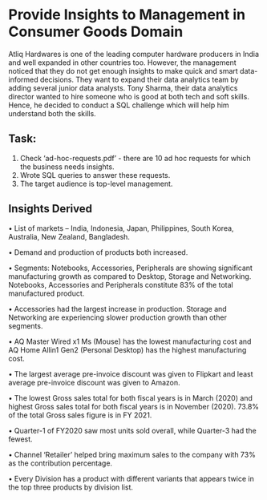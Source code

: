 # Provide Insights to Management in Consumer Goods Domain
Atliq Hardwares is one of the leading computer hardware producers in India and well expanded in other countries too. However, the management noticed that they do not get enough insights to make quick and smart data-informed decisions. They want to expand their data analytics team by adding several junior data analysts. Tony Sharma, their data analytics director wanted to hire someone who is good at both tech and soft skills. Hence, he decided to conduct a SQL challenge which will help him understand both the skills.

## Task:  
1.    Check ‘ad-hoc-requests.pdf’ - there are 10 ad hoc requests for which the business needs insights.
2.    Wrote SQL queries to answer these requests. 
3.    The target audience is top-level management.

##  Insights Derived
•	List of markets – India, Indonesia, Japan, Philippines, South Korea, Australia, New Zealand, Bangladesh.

•	Demand and production of products both increased.

•	Segments: Notebooks, Accessories, Peripherals are showing significant manufacturing growth as compared to Desktop, Storage and Networking. Notebooks, Accessories and Peripherals constitute 83% of the total manufactured product.

•	Accessories had the largest increase in production. Storage and Networking are experiencing slower production growth than other segments.

•	AQ Master Wired x1 Ms (Mouse) has the lowest manufacturing cost and AQ Home Allin1 Gen2 (Personal Desktop) has the highest manufacturing cost.

•	The largest average pre-invoice discount was given to Flipkart and least average pre-invoice discount was given to Amazon.

•	The lowest Gross sales total for both fiscal years is in March (2020) and highest Gross sales total for both fiscal years is in November (2020). 73.8% of the total Gross sales figure is in FY 2021.

•	Quarter-1 of FY2020 saw most units sold overall, while Quarter-3 had the fewest.

•	Channel ‘Retailer’ helped bring maximum sales to the company with 73% as the contribution percentage.

•	Every Division has a product with different variants that appears twice in the top three products by division list.
